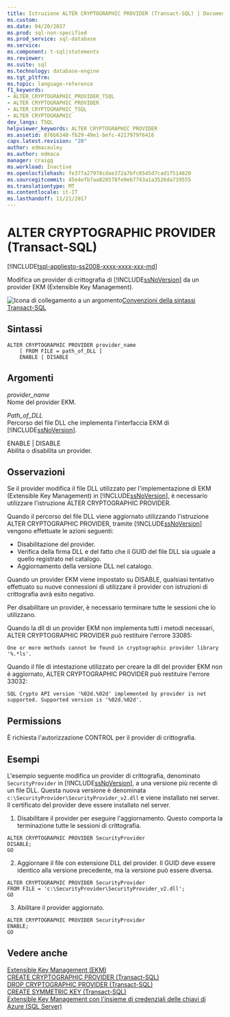 ```yaml
---
title: Istruzione ALTER CRYPTOGRAPHIC PROVIDER (Transact-SQL) | Documenti Microsoft
ms.custom: 
ms.date: 04/20/2017
ms.prod: sql-non-specified
ms.prod_service: sql-database
ms.service: 
ms.component: t-sql|statements
ms.reviewer: 
ms.suite: sql
ms.technology: database-engine
ms.tgt_pltfrm: 
ms.topic: language-reference
f1_keywords:
- ALTER_CRYPTOGRAPHIC_PROVIDER_TSQL
- ALTER CRYPTOGRAPHIC PROVIDER
- ALTER_CRYPTOGRAPHIC_TSQL
- ALTER CRYPTOGRAPHIC
dev_langs: TSQL
helpviewer_keywords: ALTER CRYPTOGRAPHIC PROVIDER
ms.assetid: 876b6348-fb29-49e1-befc-4217979f6416
caps.latest.revision: "20"
author: edmacauley
ms.author: edmaca
manager: craigg
ms.workload: Inactive
ms.openlocfilehash: fe377a27978cdae372a7bfc8545d7cad1f514820
ms.sourcegitcommit: 45e4efb7aa828578fe9eb7743a1a3526da719555
ms.translationtype: MT
ms.contentlocale: it-IT
ms.lasthandoff: 11/21/2017
---
```

# <a name="alter-cryptographic-provider-transact-sql"></a>ALTER CRYPTOGRAPHIC PROVIDER (Transact-SQL)
[!INCLUDE[tsql-appliesto-ss2008-xxxx-xxxx-xxx-md](../../includes/tsql-appliesto-ss2008-xxxx-xxxx-xxx-md.md)]

  Modifica un provider di crittografia di [!INCLUDE[ssNoVersion](../../includes/ssnoversion-md.md)] da un provider EKM (Extensible Key Management).  
  
 ![Icona di collegamento a un argomento](../../database-engine/configure-windows/media/topic-link.gif "Icona di collegamento a un argomento")[Convenzioni della sintassi Transact-SQL](../../t-sql/language-elements/transact-sql-syntax-conventions-transact-sql.md)  
  
## <a name="syntax"></a>Sintassi  
  
```  
ALTER CRYPTOGRAPHIC PROVIDER provider_name   
    [ FROM FILE = path_of_DLL ]  
    ENABLE | DISABLE  
```  
  
## <a name="arguments"></a>Argomenti  
 *provider_name*  
 Nome del provider EKM.  
  
 *Path_of_DLL*  
 Percorso del file DLL che implementa l'interfaccia EKM di [!INCLUDE[ssNoVersion](../../includes/ssnoversion-md.md)].  
  
 ENABLE | DISABLE  
 Abilita o disabilita un provider.  
  
## <a name="remarks"></a>Osservazioni  
 Se il provider modifica il file DLL utilizzato per l'implementazione di EKM (Extensible Key Management) in [!INCLUDE[ssNoVersion](../../includes/ssnoversion-md.md)], è necessario utilizzare l'istruzione ALTER CRYPTOGRAPHIC PROVIDER.  
  
 Quando il percorso del file DLL viene aggiornato utilizzando l'istruzione ALTER CRYPTOGRAPHIC PROVIDER, tramite [!INCLUDE[ssNoVersion](../../includes/ssnoversion-md.md)] vengono effettuate le azioni seguenti:  
-   Disabilitazione del provider.  
-   Verifica della firma DLL e del fatto che il GUID del file DLL sia uguale a quello registrato nel catalogo.  
-   Aggiornamento della versione DLL nel catalogo.  
  

Quando un provider EKM viene impostato su DISABLE, qualsiasi tentativo effettuato su nuove connessioni di utilizzare il provider con istruzioni di crittografia avrà esito negativo.  
  
Per disabilitare un provider, è necessario terminare tutte le sessioni che lo utilizzano.  
  
Quando la dll di un provider EKM non implementa tutti i metodi necessari, ALTER CRYPTOGRAPHIC PROVIDER può restituire l'errore 33085:  
  
 `One or more methods cannot be found in cryptographic provider library '%.*ls'.`  
  
Quando il file di intestazione utilizzato per creare la dll del provider EKM non è aggiornato, ALTER CRYPTOGRAPHIC PROVIDER può restituire l'errore 33032:  
  
 `SQL Crypto API version '%02d.%02d' implemented by provider is not supported. Supported version is '%02d.%02d'.`  
  
## <a name="permissions"></a>Permissions  
 È richiesta l'autorizzazione CONTROL per il provider di crittografia.  
  
## <a name="examples"></a>Esempi  
 L'esempio seguente modifica un provider di crittografia, denominato `SecurityProvider` in [!INCLUDE[ssNoVersion](../../includes/ssnoversion-md.md)], a una versione più recente di un file DLL. Questa nuova versione è denominata `c:\SecurityProvider\SecurityProvider_v2.dll` e viene installato nel server. Il certificato del provider deve essere installato nel server.  
  
1. Disabilitare il provider per eseguire l'aggiornamento. Questo comporta la terminazione tutte le sessioni di crittografia.  
```  
ALTER CRYPTOGRAPHIC PROVIDER SecurityProvider   
DISABLE;  
GO  
```  

2. Aggiornare il file con estensione DLL del provider. Il GUID deve essere identico alla versione precedente, ma la versione può essere diversa.  
```  
ALTER CRYPTOGRAPHIC PROVIDER SecurityProvider  
FROM FILE = 'c:\SecurityProvider\SecurityProvider_v2.dll';  
GO  
```  

3. Abilitare il provider aggiornato.   
```  
ALTER CRYPTOGRAPHIC PROVIDER SecurityProvider   
ENABLE;  
GO  
```  
  
## <a name="see-also"></a>Vedere anche  
 [Extensible Key Management &#40;EKM&#41;](../../relational-databases/security/encryption/extensible-key-management-ekm.md)   
 [CREATE CRYPTOGRAPHIC PROVIDER &#40;Transact-SQL&#41;](../../t-sql/statements/create-cryptographic-provider-transact-sql.md)   
 [DROP CRYPTOGRAPHIC PROVIDER &#40;Transact-SQL&#41;](../../t-sql/statements/drop-cryptographic-provider-transact-sql.md)   
 [CREATE SYMMETRIC KEY &#40;Transact-SQL&#41;](../../t-sql/statements/create-symmetric-key-transact-sql.md)   
 [Extensible Key Management con l'insieme di credenziali delle chiavi di Azure &#40;SQL Server&#41;](../../relational-databases/security/encryption/extensible-key-management-using-azure-key-vault-sql-server.md)  
  
  
